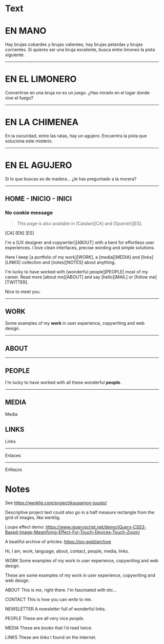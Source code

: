 
# Text

# EN MANO

Hay brujas cobardes y brujas valientes,
hay brujas petardas y brujas corrientes.
Si quieres ser una bruja excelente,
busca entre limones la pista siguiente.

---

# EN EL LIMONERO

Convertirse en una bruja no es un juego.
¿Has mirado en el lugar donde vive el fuego?

---

# EN LA CHIMENEA

En la oscuridad, entre las ratas, hay un agujero.
Encuentra la pista que soluciona este misterio.

---

# EN EL AGUJERO

Si lo que buscas es de madera…
¿le has preguntado a la morera?

---

## HOME - INICIO - INICI


### No cookie message

> This page is also available in [Catalan][CA] and [Spanish][ES].

[CA] [EN] [ES]

I'm a [UX designer and copywriter][ABOUT] with a bent for effortless user experiences. I love clean interfaces, precise wording and simple solutions.

Here I keep [a portfolio of my work][WORK], a [media][MEDIA] and [links][LINKS] collection and [notes][NOTES] about anything.

I'm lucky to have worked with [wonderful people][PEOPLE] most of my career. Read more [about me][ABOUT] and say [hello][MAIL] or [follow me][TWITTER].

Nice to meet you.


---


## WORK

Some examples of my **work** in user experience, copywriting and web design.

---

## ABOUT

---

## PEOPLE

I'm lucky to have worked with all these wonderful **people**.

---

## MEDIA

Media

## LINKS

Links

---

Enlaces

---

Enllaços


# Notes


See https://werklig.com/project/kuusamon-juusto/

Descriptive project text could also go in a half measure rectangle from the grid of images, like werklig.

Loupe effect demo: https://www.jqueryscript.net/demo/jQuery-CSS3-Based-Image-Magnifying-Effect-For-Touch-Devices-Touch-Zoom/

A beatiful archive of articles: https://jon.gold/archive



Hi, I am, work, language, about, contact, people, media, links.


WORK
Some examples of my work in user experience, copywriting and web design.

These are some examples of my work in user experience, copywriting and web design.


ABOUT
This is _me_, right there. I'm fascinated with etc…

CONTACT
This is how you can _write_ to me.

NEWSLETTER
A _newsletter_ full of wonderful links.

PEOPLE
These are all very nice _people_.

MEDIA
These are _books_ that I'd read twice.

LINKS
These are _links_ I found on the internet.
